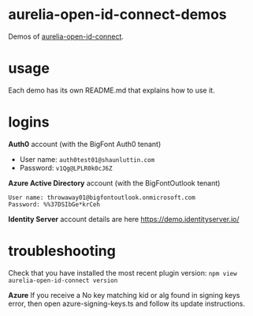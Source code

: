# aurelia-open-id-connect-demos

Demos of [aurelia-open-id-connect](https://github.com/shaunluttin/aurelia-open-id-connect).

# usage

Each demo has its own README.md that explains how to use it.

# logins

**Auth0** account (with the BigFont Auth0 tenant)

* User name: `auth0test01@shaunluttin.com`
* Password: `v1Qg@LPLR0k0cJ6Z`

**Azure Active Directory** account (with the BigFontOutlook tenant)

    User name: throwaway01@bigfontoutlook.onmicrosoft.com
    Password: %%37DSIbGe*krCeh

**Identity Server** account details are here https://demo.identityserver.io/

# troubleshooting

Check that you have installed the most recent plugin version: `npm view aurelia-open-id-connect version`

**Azure** If you receive a No key matching kid or alg found in signing keys error, then open azure-signing-keys.ts and follow its update instructions.
